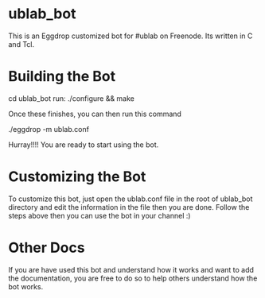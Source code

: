 # ublab_bot
This is an Eggdrop customized bot for #ublab on Freenode. Its written in C and Tcl.

# Building the Bot

cd ublab_bot
run: ./configure && make

Once these finishes, you can then run this command

./eggdrop -m ublab.conf

Hurray!!!! You are ready to start using the bot.

# Customizing the Bot

To customize this bot, just open the ublab.conf file in the root of ublab_bot directory and edit the information in the file then you are done. Follow the steps above then you can use the bot in your channel :)

# Other Docs

If you are have used this bot and understand how it works and want to add the documentation, you are free to do so to help others understand how the bot works.
